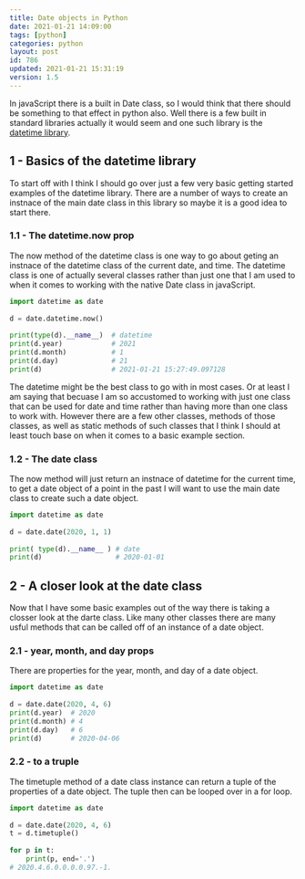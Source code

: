 ```yaml
---
title: Date objects in Python
date: 2021-01-21 14:09:00
tags: [python]
categories: python
layout: post
id: 786
updated: 2021-01-21 15:31:19
version: 1.5
---
```


In javaScript there is a built in Date class, so I would think that there should be something to that effect in python also. Well there is a few built in standard libraries actually it would seem and one such library is the [datetime library](https://docs.python.org/3/library/datetime.html#datetime.date).

<!-- more -->

## 1 - Basics of the datetime library

To start off with I think I should go over just a few very basic getting started examples of the datetime library. There are a number of ways to create an instnace of the main date class in this library so maybe it is a good idea to start there.

### 1.1 - The datetime.now prop

The now method of the datetime class is one way to go about geting an instnace of the datetime class of the current date, and time. The datetime class is one of actually several classes rather than just one that I am used to when it comes to working with the native Date class in javaScript.

```python
import datetime as date
 
d = date.datetime.now()
 
print(type(d).__name__)  # datetime
print(d.year)            # 2021
print(d.month)           # 1
print(d.day)             # 21
print(d)                 # 2021-01-21 15:27:49.097128
```

The datetime might be the best class to go with in most cases. Or at least I am saying that becuase I am so accustomed to working with just one class that can be used for date and time rather than having more than one class to work with. However there are a few other classes, methods of those classes, as well as static methods of such classes that I think I should at least touch base on when it comes to a basic example section.

### 1.2 - The date class

The now method will just return an instnace of datetime for the current time, to get a date object of a point in the past I will want to use the main date class to create such a date object.

```python
import datetime as date
 
d = date.date(2020, 1, 1)
 
print( type(d).__name__ ) # date
print(d)                  # 2020-01-01
```

## 2 - A closer look at the date class

Now that I have some basic examples out of the way there is taking a closser look at the darte class. Like many other classes there are many usful methods that can be called off of an instance of a date object.

### 2.1 - year, month, and day props

There are properties for the year, month, and day of a date object.

```python
import datetime as date
 
d = date.date(2020, 4, 6)
print(d.year)  # 2020
print(d.month) # 4
print(d.day)   # 6
print(d)       # 2020-04-06
```

### 2.2 - to a truple

The timetuple method of a date class instance can return a tuple of the properties of a date object. The tuple then can be looped over in a for loop.

```python
import datetime as date
 
d = date.date(2020, 4, 6)
t = d.timetuple()
 
for p in t:
    print(p, end='.')
# 2020.4.6.0.0.0.0.97.-1.
```


